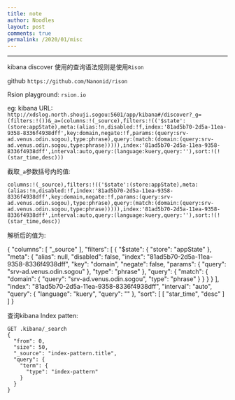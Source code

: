 ```yaml
---
title: note
author: Noodles
layout: post
comments: true
permalink: /2020/01/misc
---
```


<!--more-->

 ---------------------------------------------------

 kibana discover 使用的查询语法规则是使用`Rison`

 github `https://github.com/Nanonid/rison`


 Rsion playground: `rsion.io`

 eg: kibana URL: `http://xdslog.north.shouji.sogou:5601/app/kibana#/discover?_g=(filters:!())&_a=(columns:!(_source),filters:!(('$state':(store:appState),meta:(alias:!n,disabled:!f,index:'81ad5b70-2d5a-11ea-9358-8336f4938dff',key:domain,negate:!f,params:(query:srv-ad.venus.odin.sogou),type:phrase),query:(match:(domain:(query:srv-ad.venus.odin.sogou,type:phrase))))),index:'81ad5b70-2d5a-11ea-9358-8336f4938dff',interval:auto,query:(language:kuery,query:''),sort:!(!(star_time,desc)))`

  截取`_a`参数括号内的值:

    columns:!(_source),filters:!(('$state':(store:appState),meta:(alias:!n,disabled:!f,index:'81ad5b70-2d5a-11ea-9358-8336f4938dff',key:domain,negate:!f,params:(query:srv-ad.venus.odin.sogou),type:phrase),query:(match:(domain:(query:srv-ad.venus.odin.sogou,type:phrase))))),index:'81ad5b70-2d5a-11ea-9358-8336f4938dff',interval:auto,query:(language:kuery,query:''),sort:!(!(star_time,desc))


  解析后的值为:

  {
    "columns": [
        "_source"
    ],
    "filters": [
        {
            "$state": {
                "store": "appState"
            },
            "meta": {
                "alias": null,
                "disabled": false,
                "index": "81ad5b70-2d5a-11ea-9358-8336f4938dff",
                "key": "domain",
                "negate": false,
                "params": {
                    "query": "srv-ad.venus.odin.sogou"
                },
                "type": "phrase"
            },
            "query": {
                "match": {
                    "domain": {
                        "query": "srv-ad.venus.odin.sogou",
                        "type": "phrase"
                    }
                }
            }
        }
    ],
    "index": "81ad5b70-2d5a-11ea-9358-8336f4938dff",
    "interval": "auto",
    "query": {
        "language": "kuery",
        "query": ""
    },
    "sort": [
        [
            "star_time",
            "desc"
        ]
    ]
}


查询kibana Index patten:

    GET .kibana/_search
    {
      "from": 0,
      "size": 50,
      "_source": "index-pattern.title",
      "query": {
        "term": {
          "type": "index-pattern"
        }
      }
    }

